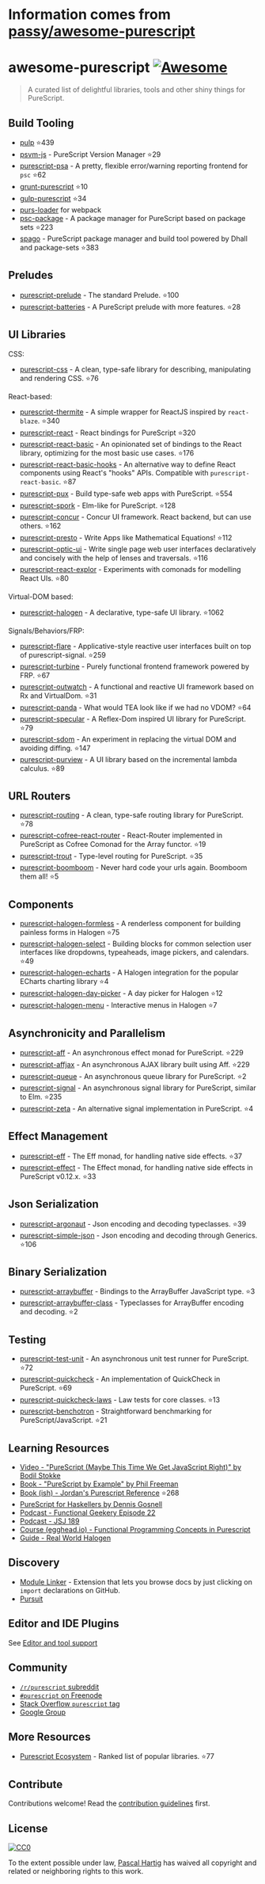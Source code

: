 # Information comes from [passy/awesome-purescript](https://github.com/passy/awesome-purescript)
# awesome-purescript [![Awesome](https://cdn.rawgit.com/sindresorhus/awesome/d7305f38d29fed78fa85652e3a63e154dd8e8829/media/badge.svg)](https://github.com/sindresorhus/awesome)

> A curated list of delightful libraries, tools and other shiny things for PureScript.

## Build Tooling

- [pulp](https://github.com/bodil/pulp) :star:439
- [psvm-js](https://github.com/ThomasCrvsr/psvm-js) - PureScript Version Manager :star:29
- [purescript-psa](https://github.com/natefaubion/purescript-psa) - A pretty, flexible error/warning reporting frontend for `psc` :star:62
- [grunt-purescript](https://github.com/purescript-contrib/grunt-purescript) :star:10
- [gulp-purescript](https://github.com/purescript-contrib/gulp-purescript) :star:34
- [purs-loader](https://github.com/ethul/purs-loader) for webpack
- [psc-package](https://github.com/purescript/psc-package) - A package manager for PureScript based on package sets :star:223
- [spago](https://github.com/spacchetti/spago) - PureScript package manager and build tool powered by Dhall and package-sets :star:383

## Preludes

- [purescript-prelude](https://github.com/purescript/purescript-prelude) - The standard Prelude. :star:100
- [purescript-batteries](https://github.com/tfausak/purescript-batteries) - A PureScript prelude with more features. :star:28

## UI Libraries

CSS:

- [purescript-css](https://github.com/slamdata/purescript-css) - A clean, type-safe library for describing, manipulating and rendering CSS. :star:76

React-based:

- [purescript-thermite](https://github.com/paf31/purescript-thermite) - A simple wrapper for ReactJS inspired by `react-blaze`. :star:340
- [purescript-react](https://github.com/purescript-contrib/purescript-react) - React bindings for PureScript :star:320
- [purescript-react-basic](https://github.com/lumihq/purescript-react-basic) - An opinionated set of bindings to the React library, optimizing for the most basic use cases. :star:176
- [purescript-react-basic-hooks](https://github.com/spicydonuts/purescript-react-basic-hooks) - An alternative way to define React components using React's "hooks" APIs. Compatible with `purescript-react-basic`. :star:87
- [purescript-pux](https://github.com/alexmingoia/purescript-pux) - Build type-safe web apps with PureScript. :star:554
- [purescript-spork](https://github.com/natefaubion/purescript-spork) - Elm-like for PureScript. :star:128
- [purescript-concur](https://github.com/ajnsit/purescript-concur) - Concur UI framework. React backend, but can use others. :star:162
- [purescript-presto](https://github.com/juspay/purescript-presto) - Write Apps like Mathematical Equations! :star:112
- [purescript-optic-ui](https://github.com/zrho/purescript-optic-ui) - Write single page web user interfaces declaratively and concisely with the help of lenses and traversals. :star:116
- [purescript-react-explor](https://github.com/paf31/purescript-react-explore) - Experiments with comonads for modelling React UIs. :star:80

Virtual-DOM based:

- [purescript-halogen](https://github.com/slamdata/purescript-halogen) - A declarative, type-safe UI library. :star:1062

Signals/Behaviors/FRP:

- [purescript-flare](https://github.com/sharkdp/purescript-flare) - Applicative-style reactive user interfaces built on top of purescript-signal. :star:259
- [purescript-turbine](https://github.com/funkia/purescript-turbine) - Purely functional frontend framework powered by FRP. :star:67
- [purescript-outwatch](https://github.com/OutWatch/purescript-outwatch) - A functional and reactive UI framework based on Rx and VirtualDom. :star:31
- [purescript-panda](https://github.com/i-am-tom/purescript-panda) - What would TEA look like if we had no VDOM? :star:64
- [purescript-specular](https://github.com/restaumatic/purescript-specular) - A Reflex-Dom inspired UI library for PureScript. :star:79
- [purescript-sdom](https://github.com/paf31/purescript-sdom) - An experiment in replacing the virtual DOM and avoiding diffing. :star:147
- [purescript-purview](https://github.com/paf31/purescript-purview) - A UI library based on the incremental lambda calculus. :star:89

## URL Routers

- [purescript-routing](https://github.com/slamdata/purescript-routing) - A clean, type-safe routing library for PureScript. :star:78
- [purescript-cofree-react-router](https://github.com/coot/purescript-cofree-react-router) - React-Router implemented in PureScript as Cofree Comonad for the Array functor. :star:19
- [purescript-trout](https://github.com/owickstrom/purescript-trout) - Type-level routing for PureScript. :star:35
- [purescript-boomboom](https://github.com/paluh/purescript-boomboom) - Never hard code your urls again. Boomboom them all! :star:5

## Components

- [purescript-halogen-formless](https://github.com/thomashoneyman/purescript-halogen-formless) - A renderless component for building painless forms in Halogen :star:75
- [purescript-halogen-select](https://github.com/citizennet/purescript-halogen-select) - Building blocks for common selection user interfaces like dropdowns, typeaheads, image pickers, and calendars. :star:49
- [purescript-halogen-echarts](https://github.com/slamdata/purescript-halogen-echarts) - A Halogen integration for the popular ECharts charting library :star:4
- [purescript-halogen-day-picker](https://github.com/rnons/purescript-halogen-day-picker) - A day picker for Halogen :star:12
- [purescript-halogen-menu](https://github.com/slamdata/purescript-halogen-menu) - Interactive menus in Halogen :star:7

## Asynchronicity and Parallelism

- [purescript-aff](https://github.com/slamdata/purescript-aff) - An asynchronous effect monad for PureScript. :star:229
- [purescript-affjax](https://github.com/slamdata/purescript-aff) - An asynchronous AJAX library built using Aff. :star:229
- [purescript-queue](https://github.com/athanclark/purescript-queue) - An asynchronous queue library for PureScript. :star:2
- [purescript-signal](https://github.com/bodil/purescript-signal) - An asynchronous signal library for PureScript, similar to Elm. :star:235
- [purescript-zeta](https://github.com/athanclark/purescript-zeta) - An alternative signal implementation in PureScript. :star:4

## Effect Management

- [purescript-eff](https://github.com/purescript/purescript-eff) - The Eff monad, for handling native side effects. :star:37
- [purescript-effect](https://github.com/purescript/purescript-effect) - The Effect monad, for handling native side effects in PureScript v0.12.x. :star:33

## Json Serialization

- [purescript-argonaut](https://github.com/purescript-contrib/purescript-argonaut) - Json encoding and decoding typeclasses. :star:39
- [purescript-simple-json](https://github.com/justinwoo/purescript-simple-json) - Json encoding and decoding through Generics. :star:106

## Binary Serialization

- [purescript-arraybuffer](https://github.com/jacereda/purescript-arraybuffer) - Bindings to the ArrayBuffer JavaScript type. :star:3
- [purescript-arraybuffer-class](https://github.com/athanclark/purescript-arraybuffer-class) - Typeclasses for ArrayBuffer encoding and decoding. :star:2

## Testing

- [purescript-test-unit](https://github.com/bodil/purescript-test-unit) - An asynchronous unit test runner for PureScript. :star:72
- [purescript-quickcheck](https://github.com/purescript/purescript-quickcheck) - An implementation of QuickCheck in PureScript. :star:69
- [purescript-quickcheck-laws](https://github.com/garyb/purescript-quickcheck-laws) - Law tests for core classes. :star:13
- [purescript-benchotron](https://github.com/hdgarrood/purescript-benchotron) - Straightforward benchmarking for PureScript/JavaScript. :star:21

## Learning Resources

- [Video - "PureScript (Maybe This Time We Get JavaScript Right)" by Bodil Stokke](https://www.youtube.com/watch?v=yIlDBPiMb0o)
- [Book - "PureScript by Example" by Phil Freeman](https://leanpub.com/purescript/read)
- [Book (ish) - Jordan's Purescript Reference](https://github.com/JordanMartinez/purescript-jordans-reference) :star:268
- [PureScript for Haskellers by Dennis Gosnell](http://www.arow.info/blog/posts/2015-12-17-purescript-intro.html)
- [Podcast - Functional Geekery Episode 22](https://www.functionalgeekery.com/episode-22-lambdaconf-2015-part-1/)
- [Podcast - JSJ 189](https://devchat.tv/js-jabber/189-jsj-purescript-with-john-a-de-goes-and-phil-freeman)
- [Course (egghead.io) - Functional Programming Concepts in Purescript](https://egghead.io/courses/functional-programming-concepts-in-purescript)
- [Guide - Real World Halogen](https://thomashoneyman.com/guides/real-world-halogen)

## Discovery

- [Module Linker](https://fiatjaf.alhur.es/module-linker/#/purescript) - Extension that lets you browse docs by just clicking on `import` declarations on GitHub.
- [Pursuit](https://pursuit.purescript.org/)

## Editor and IDE Plugins

See [Editor and tool support](https://github.com/purescript/purescript/wiki/Editor-and-tool-support)

## Community

- [`/r/purescript` subreddit](http://www.reddit.com/r/purescript)
- [`#purescript` on Freenode](http://webchat.freenode.net/?channels=purescript)
- [Stack Overflow `purescript` tag](http://stackoverflow.com/questions/tagged/purescript)
- [Google Group](https://groups.google.com/forum/#!forum/purescript)

## More Resources

- [Purescript Ecosystem](https://github.com/xgrommx/purescript-ecosystem) - Ranked list of popular libraries. :star:77

## Contribute

Contributions welcome! Read the [contribution guidelines](contributing.md) first.


## License

[![CC0](http://i.creativecommons.org/p/zero/1.0/88x31.png)](http://creativecommons.org/publicdomain/zero/1.0/)

To the extent possible under law, [Pascal Hartig](https://passy.me/) has waived all copyright and related or neighboring rights to this work.

